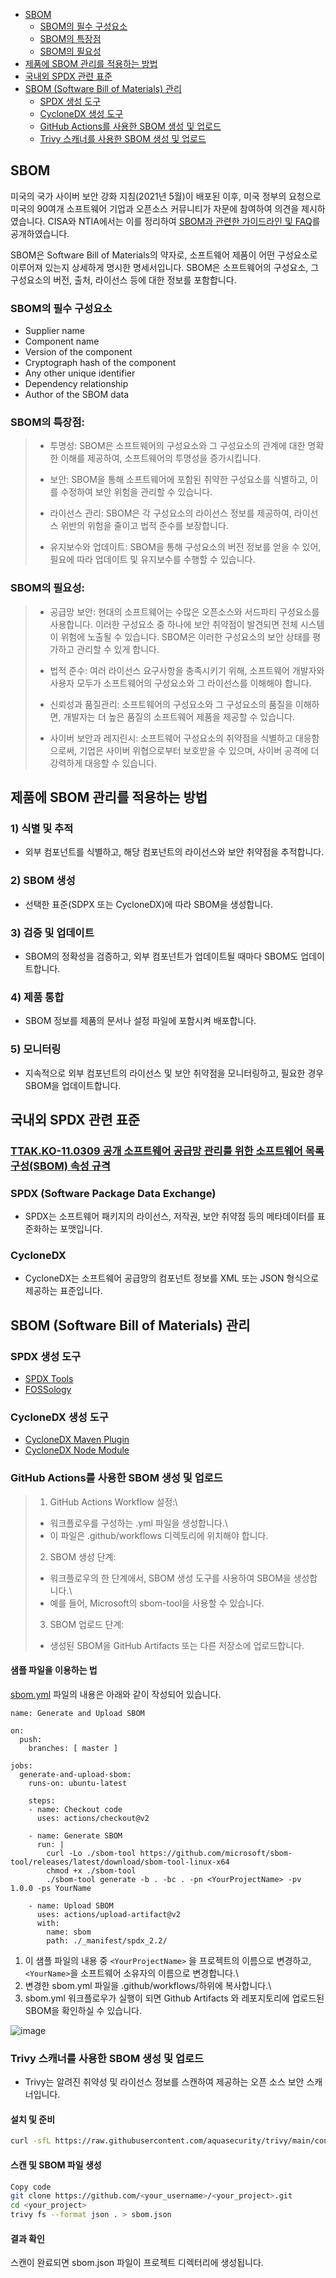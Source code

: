 - [SBOM](#sbom)
  * [SBOM의 필수 구성요소](#sbom%EC%9D%98-%ED%95%84%EC%88%98-%EA%B5%AC%EC%84%B1%EC%9A%94%EC%86%8C)
  * [SBOM의 특장점](#sbom%EC%9D%98-%ED%8A%B9%EC%9E%A5%EC%A0%90)
  * [SBOM의 필요성](#sbom%EC%9D%98-%ED%95%84%EC%9A%94%EC%84%B1)
- [제품에 SBOM 관리를 적용하는 방법](#%EC%A0%9C%ED%92%88%EC%97%90-sbom-%EA%B4%80%EB%A6%AC%EB%A5%BC-%EC%A0%81%EC%9A%A9%ED%95%98%EB%8A%94-%EB%B0%A9%EB%B2%95)
- [국내외 SPDX 관련 표준](#%EA%B5%AD%EB%82%B4%EC%99%B8-spdx-%EA%B4%80%EB%A0%A8-%ED%91%9C%EC%A4%80)
- [SBOM (Software Bill of Materials) 관리](#sbom-software-bill-of-materials-%EA%B4%80%EB%A6%AC)
  * [SPDX 생성 도구](#spdx-%EC%83%9D%EC%84%B1-%EB%8F%84%EA%B5%AC)
  * [CycloneDX 생성 도구](#cyclonedx-%EC%83%9D%EC%84%B1-%EB%8F%84%EA%B5%AC)
  * [GitHub Actions를 사용한 SBOM 생성 및 업로드](#github-actions%EB%A5%BC-%EC%82%AC%EC%9A%A9%ED%95%9C-sbom-%EC%83%9D%EC%84%B1-%EB%B0%8F-%EC%97%85%EB%A1%9C%EB%93%9C)
  * [Trivy 스캐너를 사용한 SBOM 생성 및 업로드](#trivy-%EC%8A%A4%EC%BA%90%EB%84%88%EB%A5%BC-%EC%82%AC%EC%9A%A9%ED%95%9C-sbom-%EC%83%9D%EC%84%B1-%EB%B0%8F-%EC%97%85%EB%A1%9C%EB%93%9C)

   
## SBOM

미국의 국가 사이버 보안 강화 지침(2021년 5월)이 배포된 이후, 미국 정부의 요청으로 미국의 90여개 소프트웨어 기업과 오픈소스 커뮤니티가 자문에 참여하여 의견을 제시하였습니다. CISA와 NTIA에서는 이를 정리하여 [SBOM과 관련한 가이드라인 및 FAQ](https://www.ntia.gov/SBOM)를 공개하였습니다.

SBOM은 Software Bill of Materials의 약자로, 소프트웨어 제품이 어떤 구성요소로 이루어져 있는지 상세하게 명시한 명세서입니다.
SBOM은 소프트웨어의 구성요소, 그 구성요소의 버전, 출처, 라이선스 등에 대한 정보를 포함합니다.


### SBOM의 필수 구성요소

- Supplier name
- Component name
- Version of the component
- Cryptograph hash of the component
- Any other unique identifier
- Dependency relationship
- Author of the SBOM data


### SBOM의 특장점:
> * 투명성: SBOM은 소프트웨어의 구성요소와 그 구성요소의 관계에 대한 명확한 이해를 제공하여, 소프트웨어의 투명성을 증가시킵니다.
>
> * 보안: SBOM을 통해 소프트웨어에 포함된 취약한 구성요소를 식별하고, 이를 수정하여 보안 위험을 관리할 수 있습니다.
>
> * 라이선스 관리: SBOM은 각 구성요소의 라이선스 정보를 제공하여, 라이선스 위반의 위험을 줄이고 법적 준수를 보장합니다.
>
> * 유지보수와 업데이트: SBOM을 통해 구성요소의 버전 정보를 얻을 수 있어, 필요에 따라 업데이트 및 유지보수를 수행할 수 있습니다.


### SBOM의 필요성:
> * 공급망 보안: 현대의 소프트웨어는 수많은 오픈소스와 서드파티 구성요소를 사용합니다. 이러한 구성요소 중 하나에 보안 취약점이 발견되면 전체 시스템이 위험에 노출될 수 있습니다. 
SBOM은 이러한 구성요소의 보안 상태를 평가하고 관리할 수 있게 합니다.
>
> * 법적 준수: 여러 라이선스 요구사항을 충족시키기 위해, 소프트웨어 개발자와 사용자 모두가 소프트웨어의 구성요소와 그 라이선스를 이해해야 합니다.
>
> * 신뢰성과 품질관리: 소프트웨어의 구성요소와 그 구성요소의 품질을 이해하면, 개발자는 더 높은 품질의 소프트웨어 제품을 제공할 수 있습니다.
>
> * 사이버 보안과 레지린시: 소프트웨어 구성요소의 취약점을 식별하고 대응함으로써, 기업은 사이버 위협으로부터 보호받을 수 있으며, 사이버 공격에 더 강력하게 대응할 수 있습니다.


## 제품에 SBOM 관리를 적용하는 방법

### 1) 식별 및 추적

- 외부 컴포넌트를 식별하고, 해당 컴포넌트의 라이선스와 보안 취약점을 추적합니다.

### 2) SBOM 생성

- 선택한 표준(SDPX 또는 CycloneDX)에 따라 SBOM을 생성합니다.

### 3) 검증 및 업데이트

- SBOM의 정확성을 검증하고, 외부 컴포넌트가 업데이트될 때마다 SBOM도 업데이트합니다.

### 4) 제품 통합

- SBOM 정보를 제품의 문서나 설정 파일에 포함시켜 배포합니다.

### 5) 모니터링

- 지속적으로 외부 컴포넌트의 라이선스 및 보안 취약점을 모니터링하고, 필요한 경우 SBOM을 업데이트합니다.


## 국내외 SPDX 관련 표준

### [TTAK.KO-11.0309 공개 소프트웨어 공급망 관리를 위한 소프트웨어 목록 구성(SBOM) 속성 규격](https://committee.tta.or.kr/data/standard_view.jsp?secondDepthCode=PG602&firstDepthCode=TC6&pk_num=TTAK.KO-11.0309&commit_code=PG602)

### SPDX (Software Package Data Exchange)

- SPDX는 소프트웨어 패키지의 라이선스, 저작권, 보안 취약점 등의 메타데이터를 표준화하는 포맷입니다.

### CycloneDX

- CycloneDX는 소프트웨어 공급망의 컴포넌트 정보를 XML 또는 JSON 형식으로 제공하는 표준입니다.


## SBOM (Software Bill of Materials) 관리

### SPDX 생성 도구

- [SPDX Tools](https://github.com/spdx/tools-java)
- [FOSSology](https://github.com/spdx/tools-python)

### CycloneDX 생성 도구

- [CycloneDX Maven Plugin](https://github.com/CycloneDX/cyclonedx-web-tool)
- [CycloneDX Node Module](https://cyclonedx.org/tool-center/)

### GitHub Actions를 사용한 SBOM 생성 및 업로드
> 1. GitHub Actions Workflow 설정:\
> - 워크플로우를 구성하는 .yml 파일을 생성합니다.\
> - 이 파일은 .github/workflows 디렉토리에 위치해야 합니다.
> 
> 2. SBOM 생성 단계:
> - 워크플로우의 한 단계에서, SBOM 생성 도구를 사용하여 SBOM을 생성합니다.\
> - 예를 들어, Microsoft의 sbom-tool을 사용할 수 있습니다.
> 3. SBOM 업로드 단계:
> - 생성된 SBOM을 GitHub Artifacts 또는 다른 저장소에 업로드합니다.

#### 샘플 파일을 이용하는 법
[sbom.yml](./sbom.yml) 파일의 내용은 아래와 같이 작성되어 있습니다.

```
name: Generate and Upload SBOM

on:
  push:
    branches: [ master ]

jobs:
  generate-and-upload-sbom:
    runs-on: ubuntu-latest

    steps:
    - name: Checkout code
      uses: actions/checkout@v2
    
    - name: Generate SBOM
      run: |
        curl -Lo ./sbom-tool https://github.com/microsoft/sbom-tool/releases/latest/download/sbom-tool-linux-x64
        chmod +x ./sbom-tool
        ./sbom-tool generate -b . -bc . -pn <YourProjectName> -pv 1.0.0 -ps YourName

    - name: Upload SBOM
      uses: actions/upload-artifact@v2
      with:
        name: sbom
        path: ./_manifest/spdx_2.2/
```

1) 이 샘플 파일의 내용 중 `<YourProjectName>` 을 프로젝트의 이름으로 변경하고,\
`<YourName>`을 소프트웨어 소유자의 이름으로 변경합니다.\
2) 변경한 sbom.yml 파일을 .github/workflows/하위에 복사합니다.\
3) sbom.yml 워크플로우가 실행이 되면 Github Artifacts 와 레포지토리에 업로드된 SBOM을 확인하실 수 있습니다.

![image](https://github.com/gon1942/how2github/assets/31919227/c7cba1fc-51b5-4d40-8d5f-40155d32a23c)


### Trivy 스캐너를 사용한 SBOM 생성 및 업로드

- Trivy는 알려진 취약성 및 라이선스 정보를 스캔하여 제공하는 오픈 소스 보안 스캐너입니다.

#### 설치 및 준비

```bash
curl -sfL https://raw.githubusercontent.com/aquasecurity/trivy/main/contrib/install.sh | sh -s -- -b /usr/local/bin
```

#### 스캔 및 SBOM 파일 생성
```bash
Copy code
git clone https://github.com/<your_username>/<your_project>.git
cd <your_project>
trivy fs --format json . > sbom.json
```

#### 결과 확인
스캔이 완료되면 sbom.json 파일이 프로젝트 디렉터리에 생성됩니다.




